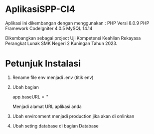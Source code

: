 # AplikasiSPP-CI4

Aplikasi ini dikembangan dengan menggunakan :
PHP Versi 8.0.9
PHP Framework CodeIgniter 4.0.5
MySQL 14.14

Dikembangkan sebagai project Uji Kompetensi Keahlian Rekayasa Perangkat Lunak SMK Negeri 2 Kuningan Tahun 2023.

Petunjuk Instalasi
==================
1.  Rename file env menjadi .env (titik env)
2.  Ubah bagian 

    app.baseURL = ''

    Menjadi alamat URL aplikasi anda
3.  Ubah environment menjadi production jika akan di onlinkan
4.  Ubah seting database di bagian Database
